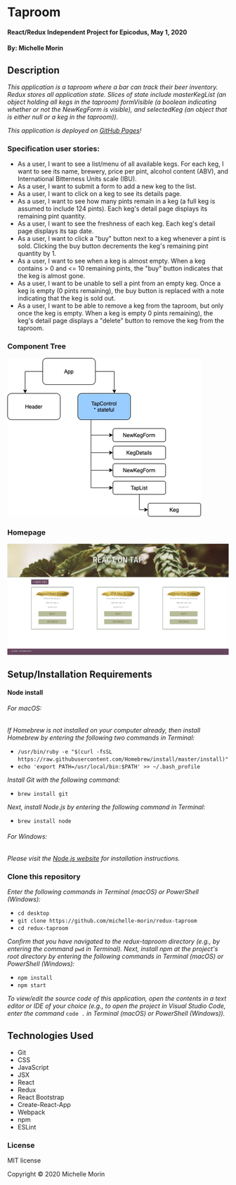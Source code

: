 # Taproom

#### React/Redux Independent Project for Epicodus, May 1, 2020

#### By: Michelle Morin

## Description

_This application is a taproom where a bar can track their beer inventory. Redux stores all application state. Slices of state include masterKegList (an object holding all kegs in the taproom) formVisible (a boolean indicating whether or not the NewKegForm is visible), and selectedKeg (an object that is either null or a keg in the taproom))._

_This application is deployed on [GitHub Pages](https://michelle-morin.github.io/redux-taproom/)!_

### Specification user stories:

* As a user, I want to see a list/menu of all available kegs. For each keg, I want to see its name, brewery, price per pint, alcohol content (ABV), and International Bitterness Units scale (IBU).
* As a user, I want to submit a form to add a new keg to the list.
* As a user, I want to click on a keg to see its details page.
* As a user, I want to see how many pints remain in a keg (a full keg is assumed to include 124 pints). Each keg's detail page displays its remaining pint quantity.
* As a user, I want to see the freshness of each keg. Each keg's detail page displays its tap date.
* As a user, I want to click a "buy" button next to a keg whenever a pint is sold. Clicking the buy button decrements the keg's remaining pint quantity by 1.
* As a user, I want to see when a keg is almost empty. When a keg contains > 0 and <= 10 remaining pints, the "buy" button indicates that the keg is almost gone.
* As a user, I want to be unable to sell a pint from an empty keg. Once a keg is empty (0 pints remaining), the buy button is replaced with a note indicating that the keg is sold out.
* As a user, I want to be able to remove a keg from the taproom, but only once the keg is empty. When a keg is empty 0 pints remaining), the keg's detail page displays a "delete" button to remove the keg from the taproom.

### Component Tree
![component tree](/ComponentTree.jpg)

### Homepage
![homepage](/UI.png)

## Setup/Installation Requirements

#### Node install

###### For macOS:
_If Homebrew is not installed on your computer already, then install Homebrew by entering the following two commands in Terminal:_
* ``/usr/bin/ruby -e "$(curl -fsSL https://raw.githubusercontent.com/Homebrew/install/master/install)"``
* ``echo 'export PATH=/usr/local/bin:$PATH' >> ~/.bash_profile``

_Install Git with the following command:_
* ``brew install git``

_Next, install Node.js by entering the following command in Terminal:_
* ``brew install node``

###### For Windows:
_Please visit the [Node.js website](https://nodejs.org/en/download/) for installation instructions._

### Clone this repository

_Enter the following commands in Terminal (macOS) or PowerShell (Windows):_
* ``cd desktop``
* ``git clone https://github.com/michelle-morin/redux-taproom``
* ``cd redux-taproom``

_Confirm that you have navigated to the redux-taproom directory (e.g., by entering the command_ ``pwd`` _in Terminal)._
_Next, install npm at the project's root directory by entering the following commands in Terminal (macOS) or PowerShell (Windows):_
* ``npm install``
* ``npm start``

_To view/edit the source code of this application, open the contents in a text editor or IDE of your choice (e.g., to open the project in Visual Studio Code, enter the command_ ``code .`` _in Terminal (macOS) or PowerShell (Windows))._

## Technologies Used
* Git
* CSS
* JavaScript
* JSX
* React
* Redux
* React Bootstrap
* Create-React-App
* Webpack
* npm
* ESLint

### License

MIT license

Copyright &copy; 2020 Michelle Morin
